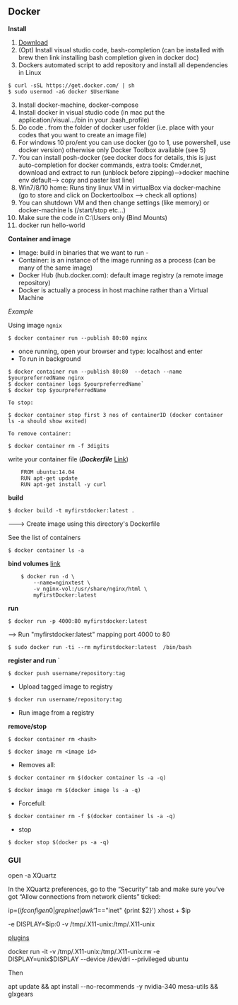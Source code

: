 ## Docker

**Install**

1. [Download](https://store.docker.com/search?type=edition&offering=community)
2. (Opt) Install visual studio code, bash-completion (can be installed with brew then link installing bash completion given in docker doc) 
2. Dockers automated script to add repository and install all dependencies in Linux
    
```shell
$ curl -sSL https://get.docker.com/ | sh
$ sudo usermod -aG docker $UserName
```

3. Install docker-machine, docker-compose
4. Install docker in visual studio code (in mac put the application/visual.../bin in your .bash_profile)
5. Do code . from the folder of docker user folder (i.e. place with your codes that you want to create an image file)
3. For windows 10 pro/ent you can use docker (go to 1, use powershell, use docker version) otherwise only Docker Toolbox available (see 5)
4. You can install posh-docker (see docker docs for details, this is just auto-completion for docker commands, extra tools: Cmder.net, download and extract to run (unblock before zipping)-->docker machine env default--> copy and paster last line)
5. Win7/8/10 home: Runs tiny linux VM in virtualBox via docker-machine (go to store and click on Dockertoolbox --> check all options)
6. You can shutdown VM and then change settings (like memory) or docker-machine ls (/start/stop etc...) 
7. Make sure the code in C:\Users only (Bind Mounts)
2. docker run hello-world


**Container and image**
- Image: build in binaries that we want to run -
- Container: is an instance of the image running as a process (can be many of the same image)
- Docker Hub (hub.docker.com): default image registry (a remote image repository)
- Docker is actually a process in host machine rather than a Virtual Machine

*Example*
 
 Using image ``ngnix``

```shell
$ docker container run --publish 80:80 nginx
```
 - once running, open your  browser and type: localhost and enter
 - To run in background
```shell
$ docker container run --publish 80:80  --detach --name $yourpreferredName nginx
$ docker container logs $yourpreferredName`
$ docker top $yourpreferredName
```
 
    To stop: 
 ```shell
 $ docker container stop first 3 nos of containerID (docker container ls -a should show exited)
 ```
 
    To remove container:
 ```shell
$ docker container rm -f 3digits
```

 write your container file (**_Dockerfile_** [Link](/Users/shariba/Documents/deployment))

		FROM ubuntu:14.04
	    RUN apt-get update
	    RUN apt-get install -y curl
	

 **build** 
```shell
$ docker build -t myfirstdocker:latest . 
```
		
---> Create image using this directory's Dockerfile
	
See the list of containers

```shell
$ docker container ls -a
``` 
		
 **bind volumes** [link](https://docs.docker.com/storage/volumes/)

		$ docker run -d \
	  		--name=nginxtest \
	 		-v nginx-vol:/usr/share/nginx/html \
	  		myFirstDocker:latest
	
 **run**
 
```shell
$ docker run -p 4000:80 myfirstdocker:latest 
``` 

--> Run "myfirstdocker:latest" mapping port 4000 to 80
	
```shell
$ sudo docker run -ti --rm myfirstdocker:latest  /bin/bash
```

**register and run**
	`
```shell
$ docker push username/repository:tag  
```

- Upload tagged image to registry

```shell
$ docker run username/repository:tag  
```
		
- Run image from a registry
	
**remove/stop**

```shell
$ docker container rm <hash>
```

```shell
$ docker image rm <image id> 
```
		
- Removes all:

```shell
$ docker container rm $(docker container ls -a -q) 
```

```shell
$ docker image rm $(docker image ls -a -q)
```
      
- Forcefull:
		
```shell
$ docker container rm -f $(docker container ls -a -q) 
```
		
- stop
	
```shell
$ docker stop $(docker ps -a -q)
```
  
### GUI

open -a XQuartz


In the XQuartz preferences, go to the “Security” tab and make sure you’ve got “Allow connections from network clients” ticked:

ip=$(ifconfig en0 | grep inet | awk '$1=="inet" {print $2}')
xhost + $ip


-e DISPLAY=$ip:0 -v /tmp/.X11-unix:/tmp/.X11-unix

[plugins](http://www.open-terrain.org/index.php/Pong/August30th2016QMediaPlayerOnUbuntu16-04LTS)

docker run -it -v /tmp/.X11-unix:/tmp/.X11-unix:rw -e DISPLAY=unix$DISPLAY --device /dev/dri --privileged ubuntu 

Then

apt update && apt install --no-recommends -y nvidia-340 mesa-utils && glxgears
    
        
		
		 